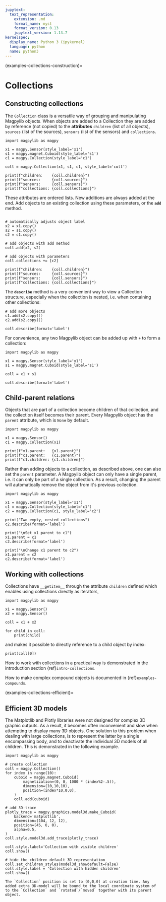 ```yaml
---
jupytext:
  text_representation:
    extension: .md
    format_name: myst
    format_version: 0.13
    jupytext_version: 1.13.7
kernelspec:
  display_name: Python 3 (ipykernel)
  language: python
  name: python3
---
```


(examples-collections-construction)=

# Collections

## Constructing collections

The `Collection` class is a versatile way of grouping and manipulating Magpylib objects. When objects are added to a Collection they are added by reference (not copied) to the **attributes** `children` (list of all objects), `sources` (list of the sources), `sensors` (list of the sensors) and `collections`.

```{code-cell} ipython3
import magpylib as magpy

x1 = magpy.Sensor(style_label='x1')
s1 = magpy.magnet.Cuboid(style_label='s1')
c1 = magpy.Collection(style_label='c1')

coll = magpy.Collection(x1, s1, c1, style_label='coll')

print(f"children:    {coll.children}")
print(f"sources:     {coll.sources}")
print(f"sensors:     {coll.sensors}")
print(f"collections: {coll.collections}")
```

These attributes are ordered lists. New additions are always added at the end. Add objects to an existing collection using these parameters, or the **`add`** method.

```{code-cell} ipython3

# automatically adjusts object label
x2 = x1.copy()
s2 = s1.copy()
c2 = c1.copy()

# add objects with add method
coll.add(x2, s2)

# add objects with parameters
coll.collections += [c2]

print(f"children:    {coll.children}")
print(f"sources:     {coll.sources}")
print(f"sensors:     {coll.sensors}")
print(f"collections: {coll.collections}")
```

The **`describe`** method is a very convenient way to view a Collection structure, especially when the collection is nested, i.e. when containing other collections:

```{code-cell} ipython3
# add more objects
c1.add(x2.copy())
c2.add(s2.copy())

coll.describe(format='label')
```

For convenience, any two Magpylib object can be added up with `+` to form a collection:

```{code-cell} ipython3
import magpylib as magpy

x1 = magpy.Sensor(style_label='x1')
s1 = magpy.magnet.Cuboid(style_label='s1')

coll = x1 + s1

coll.describe(format='label')
```

## Child-parent relations

Objects that are part of a collection become children of that collection, and the collection itself becomes their parent. Every Magpylib object has the `parent` attribute, which is `None` by default. 

```{code-cell} ipython3
import magpylib as magpy

x1 = magpy.Sensor()
c1 = magpy.Collection(x1)

print(f"x1.parent:   {x1.parent}")
print(f"c1.parent:   {c1.parent}")
print(f"c1.children: {c1.children}")
```

Rather than adding objects to a collection, as described above, one can also set the `parent` parameter. A Magpylib object can only have a single parent, i.e. it can only be part of a single collection. As a result, changing the parent will automatically remove the object from it's previous collection.

```{code-cell} ipython3
import magpylib as magpy

x1 = magpy.Sensor(style_label='x1')
c1 = magpy.Collection(style_label='c1')
c2 = magpy.Collection(c1, style_label='c2')

print("Two empty, nested collections")
c2.describe(format='label')

print("\nSet x1 parent to c1")
x1.parent = c1
c2.describe(format='label')

print("\nChange x1 parent to c2")
x1.parent = c2
c2.describe(format='label')
```


## Working with collections

Collections have `__getitem__` through the attribute `children` defined which enables using collections directly as iterators,

```{code-cell} ipython3
import magpylib as magpy

x1 = magpy.Sensor()
x2 = magpy.Sensor()

coll = x1 + x2

for child in coll:
    print(child)
```

and makes it possible to directly reference to a child object by index:

```{code-cell} ipython3
print(coll[0])
```

How to work with collections in a practical way is demonstrated in the introduction section {ref}`intro-collections`.

How to make complex compound objects is documented in {ref}`examples-compounds`.

(examples-collections-efficient)=

## Efficient 3D models

The Matplotlib and Plotly libraries were not designed for complex 3D graphic outputs. As a result, it becomes often inconvenient and slow when attempting to display many 3D objects. One solution to this problem when dealing with large collections, is to represent the latter by a single encompassing body, and to deactivate the individual 3D models of all children. This is demonstrated in the following example.

```{code-cell} ipython3
import magpylib as magpy

# create collection
coll = magpy.Collection()
for index in range(10):
    cuboid = magpy.magnet.Cuboid(
        magnetization=(0, 0, 1000 * (index%2-.5)),
        dimension=(10,10,10),
        position=(index*10,0,0),
    )
    coll.add(cuboid)

# add 3D-trace
plotly_trace = magpy.graphics.model3d.make_Cuboid(
    backend='matplotlib',
    dimension=(104, 12, 12),
    position=(45, 0, 0),
    alpha=0.5,
)
coll.style.model3d.add_trace(plotly_trace)

coll.style.label='Collection with visible children'
coll.show()

# hide the children default 3D representation
coll.set_children_styles(model3d_showdefault=False)
coll.style.label = 'Collection with hidden children'
coll.show()
```

```{note}
The `Collection` position is set to (0,0,0) at creation time. Any added extra 3D-model will be bound to the local coordinate system of to the `Collection` and `rotated`/`moved` together with its parent object.
```
